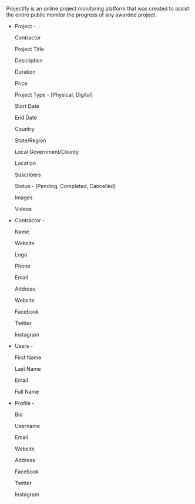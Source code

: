 Projectify is an online project monitoring  platform that was created to assist the entire public monitor the progress of any awarded project.



- Project - 

	Contractor

	Project Title

	Description

	Duration

	Price

	Project Type -  [Physical, Digital]

	Start Date

	End Date

	Country

	State/Region

	Local Government/County

	Location

	Suscribers

	Status - [Pending, Completed, Cancelled]

	Images

	Videos



- Contractor - 
	
	Name

	Website

	Logo

	Phone

	Email

	Address

	Website

	Facebook

	Twitter

	Instagram


- Users - 

	First Name

	Last Name

	Email

	Full Name


- Profile - 

	Bio

	Username

	Email

	Website

	Address

	Facebook

	Twitter

	Instagram


